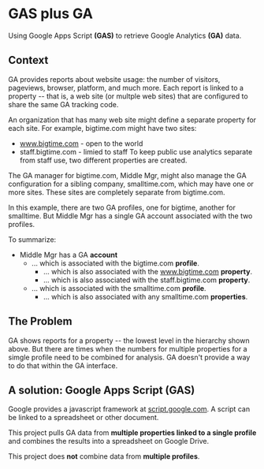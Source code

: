 # GAS plus GA
Using Google Apps Script **(GAS)** to retrieve Google Analytics **(GA)** data.

## Context
GA provides reports about website usage: the number of visitors, pageviews, browser, platform, and much more. Each report is linked to a property -- that is, a web site (or multple web sites) that are configured to share the same GA tracking code.

An organization that has many web site might define a separate property for each site. For example, bigtime.com might have two sites:
* www.bigtime.com - open to the world
* staff.bigtime.com - limied to staff
To keep public use analytics separate from staff use, two different properties are created.

The GA manager for bigtime.com, Middle Mgr, might also manage the GA configuration for a sibling company, smalltime.com, which may have one or more sites. These sites are completely separate from bigtime.com.

In this example, there are two GA profiles, one for bigtime, another for smalltime. But Middle Mgr has a single GA account associated with the two profiles.

To summarize:
* Middle Mgr has a GA **account**
    * ... which is associated  with the bigtime.com **profile**.
        * ... which is also associated with the www.bigtime.com **property**.
        * ... which is also associated with the staff.bigtime.com **property**.
    * ... which is associated  with the smalltime.com **profile**.
        * ... which is also associated with any smalltime.com **properties**.

## The Problem
GA shows reports for a property -- the lowest level in the hierarchy shown above. But there are times when the numbers for multiple properties for a simgle profile need to be combined for analysis. GA doesn't provide a way to do that within the GA interface.

## A solution: Google Apps Script (GAS)
Google provides a javascript framework at [script.google.com](https://script.google.com/). A script can be linked to a spreadsheet or other document.

This project pulls GA data from **multiple properties linked to a single profile** and combines the results into a spreadsheet on Google Drive.

This project does **not** combine data from **multiple profiles**.